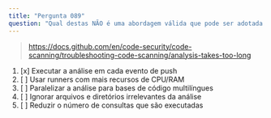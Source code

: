 ```yaml
---
title: "Pergunta 089"
question: "Qual destas NÃO é uma abordagem válida que pode ser adotada para reduzir o tempo de execução do fluxo de trabalho de análise do CodeQL?" 
---
```


> https://docs.github.com/en/code-security/code-scanning/troubleshooting-code-scanning/analysis-takes-too-long
1. [x] Executar a análise em cada evento de push
1. [ ] Usar runners com mais recursos de CPU/RAM
1. [ ] Paralelizar a análise para bases de código multilíngues
1. [ ] Ignorar arquivos e diretórios irrelevantes da análise
1. [ ] Reduzir o número de consultas que são executadas
